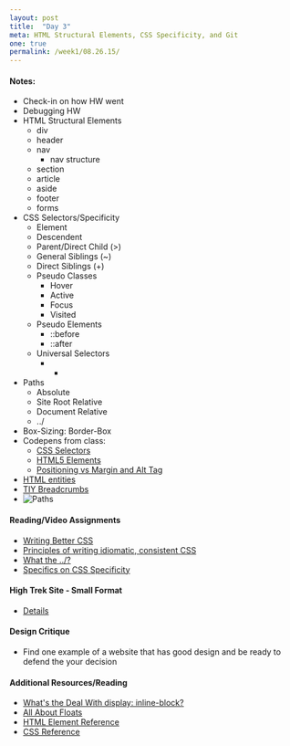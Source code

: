 ```yaml
---
layout: post
title:  "Day 3"
meta: HTML Structural Elements, CSS Specificity, and Git
one: true
permalink: /week1/08.26.15/
---
```

#### Notes:
- Check-in on how HW went
- Debugging HW
- HTML Structural Elements
    + div
    + header
    + nav
        * nav structure
    + section
    + article
    + aside
    + footer
    + forms
- CSS Selectors/Specificity
    + Element
    + Descendent 
    + Parent/Direct Child (>)
    + General Siblings (~)
    + Direct Siblings (+)
    + Pseudo Classes
        * Hover
        * Active
        * Focus
        * Visited
    + Pseudo Elements
        * ::before
        * ::after
    + Universal Selectors
        * *
- Paths
    + Absolute
    + Site Root Relative
    + Document Relative
    + ../
- Box-Sizing: Border-Box
- Codepens from class:
    + [CSS Selectors](http://codepen.io/abbylarner/pen/qOWBWd)
    + [HTML5 Elements](http://codepen.io/abbylarner/pen/MaggPq)
    + [Positioning vs Margin and Alt Tag](http://codepen.io/abbylarner/pen/Qbeeed)
- [HTML entities](http://dev.w3.org/html5/html-author/charref)
- [TIY Breadcrumbs](http://tiy.breadcrumbsqa.com/)
- ![Paths](/Curriculum/assets/paths.jpg)

#### Reading/Video Assignments
- [Writing Better CSS](http://adamkaplan.me/blog/write-better-css/)
- [Principles of writing idiomatic, consistent CSS](https://github.com/necolas/idiomatic-css)
- [What the ../?](http://900dpi.com/blog/Learn-HTML/What-the-Everything-you-ever-wanted-to-know-about-paths-on-the-web)
- [Specifics on CSS Specificity](https://css-tricks.com/specifics-on-css-specificity/)

#### High Trek Site - Small Format 
- [Details](/Curriculum/week1/08.26.15/high-trek-small-screen/)

#### Design Critique
- Find one example of a website that has good design and be ready to defend the your decision

#### Additional Resources/Reading
- [What's the Deal With display: inline-block?](http://designshack.net/articles/css/whats-the-deal-with-display-inline-block/)
- [All About Floats](https://css-tricks.com/all-about-floats/)
- [HTML Element Reference](https://developer.mozilla.org/en-US/docs/Web/HTML/Element)
- [CSS Reference](https://developer.mozilla.org/en-US/docs/Web/CSS/Reference)

